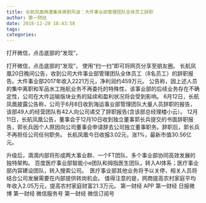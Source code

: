 ```yaml
---
title: 长航凤凰再遭集体离职风波：大件事业部管理团队全体员工辞职
author: 第一财经
date: 2018-12-20 18:43:58
tags: 
categories: 
---
```

打开微信，点击底部的“发现”，
<!-- more -->
打开微信，点击底部的“发现”，
使用“扫一扫”即可将网页分享至朋友圈。
长航凤凰20日晚间公告，收到公司大件事业部管理团队全体员工（8名员工）的辞职报告。大件事业部2017年收入2221万元，净利润约459万元。
公告称，因上述人员的集中离职和军品水工拖航业务不再委托的特殊性，该事业部的后续业务存在不确定性，公司在大件运输版块业务的延续和盈利状况将会受到影响。
6月12日，长航凤凰披露公告称，公司于6月8日收到海运事业部管理团队大量人员辞职的报告，该部49人的经营团队有42人向公司递交了辞职报告(含该部总经理楼小云）。
12月11日，长航凤凰公告，董事会于12月10日收到独立董事郭长兵提交的书面辞职报告，郭长兵因个人原因向公司董事会申请辞去公司独立董事职务。辞职后，郭长兵不再担任公司任何职务。
长航凤凰今日收报3.02元，涨1%，最新市值30.56亿元。
 
 
 
升级后，滴滴内部将形成两大事业群、一个FT团队、多个事业部协同高效发展的独特架构。
百度医疗事业部智能小e团队和拇指医生团队，转入AI体系；医疗事业部内容建设团队，转入搜索公司。  医疗事业部其他业务将予以关停，相关人员将结合公司发展需要在内部提供转岗机会。
值得注意的是，网商提高农村家庭平均年收入2.05万元，提高农村家庭财富21.3万元。
第一财经
APP
第一财经
日报微博
第一财经
微信服务号
第一财经
微信订阅号
